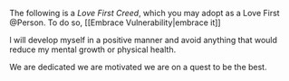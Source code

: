 The following is a *Love First Creed*, which you may adopt as a Love First @Person. To do so, [[Embrace Vulnerability|embrace it]] 

l will develop myself in a positive manner and avoid anything that would reduce my mental growth or physical health.

We are dedicated we are motivated we are on a quest to be the best.